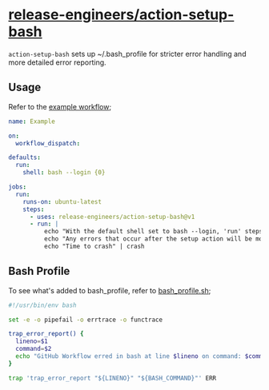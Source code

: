 <!-- README.md is auto-generated from README.md.template -->

# [release-engineers/action-setup-bash](https://github.com/release-engineers)

`action-setup-bash` sets up ~/.bash_profile for stricter error handling and more detailed error reporting.

## Usage

Refer to the [example workflow](.github/workflows/example.yml);

```yml
name: Example

on:
  workflow_dispatch:

defaults:
  run:
    shell: bash --login {0}

jobs:
  run:
    runs-on: ubuntu-latest
    steps:
      - uses: release-engineers/action-setup-bash@v1
      - run: |
          echo "With the default shell set to bash --login, 'run' steps in this GitHub Workflow run ~/.bash_profile"
          echo "Any errors that occur after the setup action will be more detailed and halt the workflow"
          echo "Time to crash" | crash

```

## Bash Profile

To see what's added to bash_profile, refer to [bash_profile.sh](bash_profile.sh);

```bash
#!/usr/bin/env bash

set -e -o pipefail -o errtrace -o functrace

trap_error_report() {
  lineno=$1
  command=$2
  echo "GitHub Workflow erred in bash at line $lineno on command: $command" >&2
}

trap 'trap_error_report "${LINENO}" "${BASH_COMMAND}"' ERR

```
